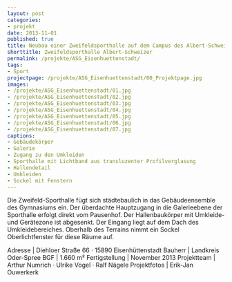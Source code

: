 ```yaml
---
layout: post
categories:
- projekt
date: 2013-11-01
published: true
title: Neubau einer Zweifeldsporthalle auf dem Campus des Albert-Schweitzer-Gymnasiums
shorttitle: Zweifeldsporthalle Albert-Schweizer
permalink: /projekte/ASG_Eisenhuettenstadt/
tags: 
- Sport
projectpage: /projekte/ASG_Eisenhuettenstadt/00_Projektpage.jpg
images:
- /projekte/ASG_Eisenhuettenstadt/01.jpg
- /projekte/ASG_Eisenhuettenstadt/02.jpg
- /projekte/ASG_Eisenhuettenstadt/03.jpg
- /projekte/ASG_Eisenhuettenstadt/04.jpg
- /projekte/ASG_Eisenhuettenstadt/05.jpg
- /projekte/ASG_Eisenhuettenstadt/06.jpg
- /projekte/ASG_Eisenhuettenstadt/07.jpg
captions:
- Gebäudekörper
- Galerie
- Zugang zu den Umkleiden
- Sporthalle mit Lichtband aus transluzenter Profilverglasung
- Hallendetail
- Umkleiden
- Sockel mit Fenstern
---
```

Die Zweifeld-Sporthalle fügt sich städtebaulich in das Gebäudeensemble des Gymnasiums ein. Der überdachte Hauptzugang in die Galerieebene der Sporthalle erfolgt direkt vom Pausenhof. Der Hallenbaukörper mit Umkleide- und Gerätezone ist abgesenkt. Der Eingang liegt auf dem Dach des Umkleidebereiches. Oberhalb des Terrains nimmt ein Sockel Oberlichtfenster für diese Räume auf.

Adresse			|	Diehloer Straße 66 · 15890 Eisenhüttenstadt 
Bauherr			|	Landkreis Oder-Spree 
BGF				|	1.660 m² 
Fertigstellung	|	November 2013 
Projektteam		|	Arthur Numrich · Ulrike Vogel · Ralf Nägele 
Projektfotos	|	Erik-Jan Ouwerkerk